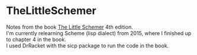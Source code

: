 # TheLittleSchemer
Notes from the book [The Little Schemer](https://mitpress.mit.edu/9780262560993/the-little-schemer/) 4th edition.  
I'm currently relearning Scheme (lisp dialect) from 2015, where I finished up to chapter 4 in the book.  
I used DrRacket with the sicp package to run the code in the book.  
